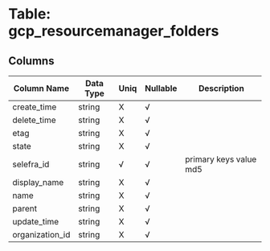 # Table: gcp_resourcemanager_folders

## Columns 

|  Column Name   |  Data Type  | Uniq | Nullable | Description | 
|  ----  | ----  | ----  | ----  | ---- | 
| create_time | string | X | √ |  | 
| delete_time | string | X | √ |  | 
| etag | string | X | √ |  | 
| state | string | X | √ |  | 
| selefra_id | string | √ | √ | primary keys value md5 | 
| display_name | string | X | √ |  | 
| name | string | X | √ |  | 
| parent | string | X | √ |  | 
| update_time | string | X | √ |  | 
| organization_id | string | X | √ |  | 


